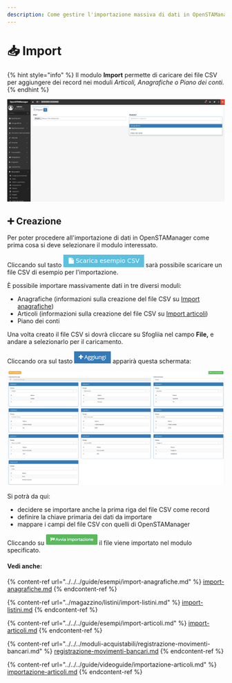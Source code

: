 ```yaml
---
description: Come gestire l'importazione massiva di dati in OpenSTAManager
---
```


# 📥 Import

{% hint style="info" %}
Il modulo **Import** permette di caricare dei file CSV per aggiungere dei record nei moduli _Articoli, Anagrafiche o Piano dei conti._
{% endhint %}

![](<../../../.gitbook/assets/image (189).png>)

## ➕ Creazione

Per poter procedere all'importazione di dati in OpenSTAManager come prima cosa si deve selezionare il modulo interessato.

Cliccando sul tasto <img src="../../../.gitbook/assets/imp (1).png" alt="" data-size="line"> sarà possibile scaricare un file CSV di esempio per l'importazione.

È possibile importare massivamente dati in tre diversi moduli:

* Anagrafiche (informazioni sulla creazione del file CSV su [Import anagrafiche](../../../guide/esempi/import-anagrafiche.md))
* Articoli (informazioni sulla creazione del file CSV su [Import articoli](../../../guide/esempi/import-articoli.md))
* Piano dei conti

Una volta creato il file CSV si dovrà cliccare su Sfogliia nel campo **File,** e andare a selezionarlo per il caricamento.

Cliccando ora sul tasto ![](../../../.gitbook/assets/+aggiungi.PNG) apparirà questa schermata:

![Screenshot creazione import](../../../.gitbook/assets/CampiImport.PNG)

Si potrà da qui:

* decidere se importare anche la prima riga del file CSV come record
* definire la chiave primaria dei dati da importare
* mappare i campi del file CSV con quelli di OpenSTAManager

Cliccando su ![](../../../.gitbook/assets/AvviaImportazione.PNG) il file viene importato nel modulo specificato.

#### Vedi anche:

{% content-ref url="../../../guide/esempi/import-anagrafiche.md" %}
[import-anagrafiche.md](../../../guide/esempi/import-anagrafiche.md)
{% endcontent-ref %}

{% content-ref url="../magazzino/listini/import-listini.md" %}
[import-listini.md](../magazzino/listini/import-listini.md)
{% endcontent-ref %}

{% content-ref url="../../../guide/esempi/import-articoli.md" %}
[import-articoli.md](../../../guide/esempi/import-articoli.md)
{% endcontent-ref %}

{% content-ref url="../../../moduli-acquistabili/registrazione-movimenti-bancari.md" %}
[registrazione-movimenti-bancari.md](../../../moduli-acquistabili/registrazione-movimenti-bancari.md)
{% endcontent-ref %}

{% content-ref url="../../../guide/videoguide/importazione-articoli.md" %}
[importazione-articoli.md](../../../guide/videoguide/importazione-articoli.md)
{% endcontent-ref %}
